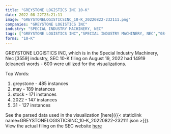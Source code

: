 ```yaml
---
title: "GREYSTONE LOGISTICS INC 10-K"
date: 2022-08-22T23:21:11
image: "GREYSTONELOGISTICSINC_10-K_20220822-232111.png"
companies: "GREYSTONE LOGISTICS INC"
industry: "SPECIAL INDUSTRY MACHINERY, NEC"
tags: ["GREYSTONE LOGISTICS INC","SPECIAL INDUSTRY MACHINERY, NEC","08-19-2022","10-K"]
forms: "10-K"
---
```

GREYSTONE LOGISTICS INC, which is in the Special Industry Machinery, Nec [3559] industry, SEC 10-K filing on August 19, 2022 had 14919 (cleaned) words - 600 were utilized for the visualizations.

Top Words:
1. greystone - 485 instances
2. may - 189 instances
3. stock - 171 instances
4. 2022 - 147 instances
5. 31 - 127 instances


See the parsed data used in the visualization [here]({{< staticlink name=GREYSTONELOGISTICSINC_10-K_20220822-232111.json >}}).  
View the actual filing on the SEC website [here](https://www.sec.gov/Archives/edgar/data/1088413/0001493152-22-023637.txt)